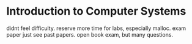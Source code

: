 # Introduction to Computer Systems

didnt feel difficulty. reserve more time for labs, especially malloc. exam paper just see past papers. open book exam, but many questions.